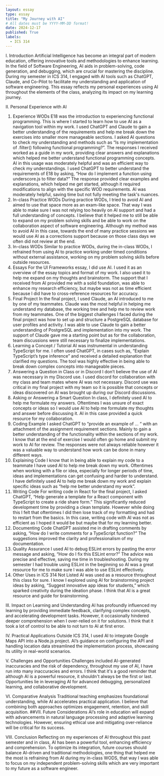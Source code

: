 ```yaml
---
layout: essay
type: essay
title: "My Journey with AI"
# All dates must be YYYY-MM-DD format!
date: 2024-12-17
published: True
labels:
  - ICS 314
---
```



I. Introduction
Artificial Intelligence has become an integral part of modern education, offering innovative tools and methodologies to enhance learning. In the field of Software Engineering, AI aids in problem-solving, code generation, and debugging, which are crucial for mastering the discipline. During my semester in ICS 314, I engaged with AI tools such as ChatGPT, Claude, and Co-Pilot to facilitate my understanding and application of software engineering. This essay reflects my personal experiences using AI throughout the elements of the class, analyzing its impact on my learning journey.

II. Personal Experience with AI
1. Experience WODs
E18 was the introduction to experiencing functional programming. This is where I started to learn how to use AI as a navigation tool within my work. I used ChatGPT and Claude to gain a better understanding of the requirements and help me break down the exercises into smaller more manageable sections. I asked AI questions to check my understanding and methods such as “Is my implementation of .filter() following functional programming?”. The responses I received worked as a guide in my work, providing clear answers and explanations which helped me better understand functional programming concepts. AI in this usage was moderately helpful and was an efficient way to check my understandings.
I used ChatGPT to better understand the requirements of E18 by asking, “How do I implement a function using underscore.js to filter data?” The response provided clear examples and explanations, which helped me get started, although it required modifications to align with the specific WOD requirements. AI was moderately helpful, saving time but not fully meeting the task's nuances.
2. In-class Practice WODs
During practice WODs, I tried to avoid AI and aimed to use that space more as an exam-like space. That way I was able to make sure I was not relying too heavily on AI support and had a full understanding of concepts. I believe that it helped me to still be able to expand on my problem solving skills and be able to work on the collaboration aspect of software engineering. Although my method was to avoid AI in this case, towards the end of many practice sessions we would use AI as a corrections support because on those class days we often did not review at the end.
3. In-class WODs
Similar to practice WODs, during the in-class WODs, I refrained from using AI to practice working under timed conditions without external assistance, working on my problem solving skills before outside resources.
4. Essays
For the UI Frameworks essay, I did use AI. I used it as an overview of the essay topics and format of my work. I also used it to help me expand on my thoughts and brainstorm. The support that I received from AI provided me with a solid foundation, was able to enhance my research efficiency, but maybe was not as time efficient because I did have to cross-reference resources for accuracy.
5. Final Project
In the final project, I used Claude, an AI introduced to me by one of my teammates. Claude was the most helpful in helping me understand my database, the working tree and help me to review work from my teammates. One of the biggest challenges I faced during the final project was how to set up and structure a PostgreSQL database for user profiles and activity. I was able to use Claude to gain a better understanding of PostgreSQL and implementation into my work. The support of Claude gave me a starting point but as for the collaboration, team discussions were still necessary to finalize implementations.
6. Learning a Concept / Tutorial
AI was instrumental in understanding TypeScript for me. I often used ChatGPT, in cases such as,  “Explain TypeScript’s type inference” and received a detailed explanation that clarified my questions. The tool was highly effective in being able to break down complex concepts into manageable pieces.
7. Answering a Question in Class or in Discord
I don’t believe the use of AI was necessary in my Discord use. I used discord for collaboration with my class and team mates where AI was not necessary. Discord use was critical in my final project with my team so it is possible that concepts or ideas discovered on AI was brought up during our Discord discussions.
8. Asking or Answering a Smart Question
In class, I definitely used AI to help me formulate my answers. Oftentimes I was unsure of exact concepts or ideas so I would use AI to help me formulate my thoughts and answer before discussing it. AI in this case provided a quick resource for my collaboration.
9. Coding Example
I asked ChatGPT to “provide an example of … “ with an attachment of the assignment requirement sections. Mainly to gain a better understanding of the functionality within the sections of my work. I know that at the end of exercise I would often go home and submit my work to AI for review. The responses were not always reliable however it was a valuable way to understand how work can be done in many different ways.
10. Explaining Code
I know that in being able to explain my code to a teammate I have used AI to help me break down my work. Oftentimes when working with a file or idea, especially for longer periods of time, ideas and implementations can get confusing and harder to understand. I have definitely used AI to help me break down my work and explain specific ideas such as “help me better understand my work”.
11. Writing Code
For writing code in React for the final project, I asked ChatGPT, “Help generate a template for a React component with TypeScript to create a ride share form.” This significantly reduced development time by providing a clean template. However while doing this I felt that oftentimes I did then lose track of my formatting and had to restart from the basics. In this case, writing code with AI was not as efficient as I hoped it would be but maybe that for my learning better.
12. Documenting Code
ChatGPT assisted me in drafting comments by asking, “How do I write comments for a TypeScript function?” The suggestions improved the clarity and professionalism of my documentation.
13. Quality Assurance
I used AI to debug ESLint errors by pasting the error message and asking, “How do I fix this ESLint error?” The advice was precise and effective, saving me time in troubleshooting. During my semester I had trouble using ESLint in the beginning so AI was a great resource for me to make sure I was able to use ESLint effectively.
14. Other Uses in ICS 314 Not Listed
AI was used as a resource throughout this class for sure. I know I explored using AI for brainstorming project ideas by asking, “Suggest innovative app ideas for students,” which sparked creativity during the ideation phase. I think that AI is a great resource and guide for brainstorming.

III. Impact on Learning and Understanding
AI has profoundly influenced my learning by providing immediate feedback, clarifying complex concepts, and accelerating development tasks. However, it occasionally hindered deeper comprehension when I over-relied on it for solutions. I think that it took a lot of control to be able to not turn to AI at first error.

IV. Practical Applications
Outside ICS 314, I used AI to integrate Google Maps API into a Node.js project. AI’s guidance on configuring the API and handling location data streamlined the implementation process, showcasing its utility in real-world scenarios.

V. Challenges and Opportunities
Challenges included AI-generated inaccuracies and the risk of dependency, throughout my use of AI, I have run into many inaccuracies and errors. I think that it's a good reminder that although AI is a powerful resource, it shouldn't always be the first or last. Opportunities lie in leveraging AI for advanced debugging, personalized learning, and collaborative development.

VI. Comparative Analysis
Traditional teaching emphasizes foundational understanding, while AI accelerates practical application. I believe that combining both approaches optimizes engagement, retention, and skill acquisition.
##VII. Future Considerations
AI’s role in education will expand with advancements in natural language processing and adaptive learning technologies. However, ensuring ethical use and mitigating over-reliance will be critical for its success.

VIII. Conclusion
Reflecting on my experiences of AI throughout this past semester and in class, AI has been a powerful tool, enhancing efficiency and comprehension. To optimize its integration, future courses should balance AI-driven and traditional methodologies, one thing that helped me the most is refraining from AI during my in-class WODS, that way I was able to focus on my independent problem-solving skills which are very important to my future as a software engineer.
